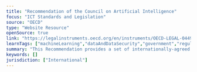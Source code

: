 ```yaml
---
title: "Recommendation of the Council on Artificial Intelligence"
focus: "ICT Standards and Legislation"
source: "OECD"
type: "Website Resource"
openSource: true
link: "https://legalinstruments.oecd.org/en/instruments/OECD-LEGAL-0449"
learnTags: ["machineLearning","dataAndDataSecurity","government","regulation","ict","framework"]
summary: "This Recommendation provides a set of internationally-agreed principles and recommendations that can promote an AI-powered crisis response that is trustworthy and respects human-centred and democratic values."
keywords: []
jurisdiction: ["International"]
---
```

